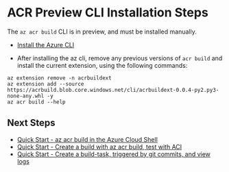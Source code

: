 # ACR Preview CLI Installation Steps

The `az acr build` CLI is in preview, and must be installed manually.

- [Install the Azure CLI](https://docs.microsoft.com/cli/azure/install-azure-cli-macos?view=azure-cli-latest)

- After installing the az cli, remove any previous versions of `acr build` and install the current extension, using the following commands:

```
az extension remove -n acrbuildext
az extension add --source https://acrbuild.blob.core.windows.net/cli/acrbuildext-0.0.4-py2.py3-none-any.whl -y
az acr build --help
```

## Next Steps
- [Quick Start - az acr build in the Azure Cloud Shell](./build/readme.md)
- [Quick Start - Create a build with az acr build, test with ACI](./build/quickstart-acrbuild.md)
- [Quick Start - Create a build-task, triggered by git commits, and view logs](./build/quickstart-buildtask.md)
